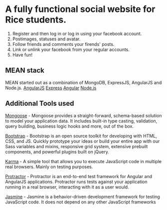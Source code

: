 # A fully functional social website for Rice students.

1. Register and then log in or log in using your facebook account.
2. Postimages, statuses and avatar.
3. Follow friends and comments your firends' posts.
4. Link or unlink your facebook from your regular accounts.
5. Have fun!



## MEAN stack
MEAN started out as a combination of MongoDB, ExpressJS, AngularJS and Node.js.
[AngularJS](https://github.com/angular/angular.js)
[Express](https://expressjs.com/)
[Angular](https://github.com/angular/angular)
[Node.js](https://nodejs.org/en/)



## Additional Tools used

[Mongoose](http://mongoosejs.com/) - Mongoose provides a straight-forward, schema-based solution to model your application data. It includes built-in type casting, validation, query building, business logic hooks and more, out of the box.

[Bootstrap](http://getbootstrap.com/) - Bootstrap is an open source toolkit for developing with HTML, CSS, and JS. Quickly prototype your ideas or build your entire app with our Sass variables and mixins, responsive grid system, extensive prebuilt components, and powerful plugins built on jQuery.

[Karma](https://karma-runner.github.io/1.0/index.html) - A simple tool that allows you to execute JavaScript code in multiple real browsers. Mainly on testing purposes.

[Protractor](http://www.protractortest.org/#/) - Protractor is an end-to-end test framework for Angular and AngularJS applications. Protractor runs tests against your application running in a real browser, interacting with it as a user would.

[Jasmine](https://jasmine.github.io/) - Jasmine is a behavior-driven development framework for testing JavaScript code. It does not depend on any other JavaScript frameworks
